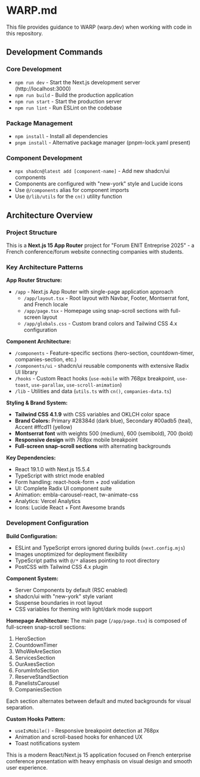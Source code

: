 # WARP.md

This file provides guidance to WARP (warp.dev) when working with code in this repository.

## Development Commands

### Core Development
- `npm run dev` - Start the Next.js development server (http://localhost:3000)
- `npm run build` - Build the production application
- `npm run start` - Start the production server
- `npm run lint` - Run ESLint on the codebase

### Package Management
- `npm install` - Install all dependencies
- `pnpm install` - Alternative package manager (pnpm-lock.yaml present)

### Component Development
- `npx shadcn@latest add [component-name]` - Add new shadcn/ui components
- Components are configured with "new-york" style and Lucide icons
- Use `@/components` alias for component imports
- Use `@/lib/utils` for the `cn()` utility function

## Architecture Overview

### Project Structure
This is a **Next.js 15 App Router** project for "Forum ENIT Entreprise 2025" - a French conference/forum website connecting companies with students.

### Key Architecture Patterns

**App Router Structure:**
- `/app` - Next.js App Router with single-page application approach
  - `/app/layout.tsx` - Root layout with Navbar, Footer, Montserrat font, and French locale
  - `/app/page.tsx` - Homepage using snap-scroll sections with full-screen layout
  - `/app/globals.css` - Custom brand colors and Tailwind CSS 4.x configuration

**Component Architecture:**
- `/components` - Feature-specific sections (hero-section, countdown-timer, companies-section, etc.)
- `/components/ui` - shadcn/ui reusable components with extensive Radix UI library
- `/hooks` - Custom React hooks (`use-mobile` with 768px breakpoint, `use-toast`, `use-parallax`, `use-scroll-animation`)
- `/lib` - Utilities and data (`utils.ts` with `cn()`, `companies-data.ts`)

**Styling & Brand System:**
- **Tailwind CSS 4.1.9** with CSS variables and OKLCH color space
- **Brand Colors:** Primary #28384d (dark blue), Secondary #00adb5 (teal), Accent #ffcd11 (yellow)
- **Montserrat font** with weights 500 (medium), 600 (semibold), 700 (bold)
- **Responsive design** with 768px mobile breakpoint
- **Full-screen snap-scroll sections** with alternating backgrounds

**Key Dependencies:**
- React 19.1.0 with Next.js 15.5.4
- TypeScript with strict mode enabled
- Form handling: react-hook-form + zod validation
- UI: Complete Radix UI component suite
- Animation: embla-carousel-react, tw-animate-css
- Analytics: Vercel Analytics
- Icons: Lucide React + Font Awesome brands

### Development Configuration

**Build Configuration:**
- ESLint and TypeScript errors ignored during builds (`next.config.mjs`)
- Images unoptimized for deployment flexibility
- TypeScript paths with `@/*` aliases pointing to root directory
- PostCSS with Tailwind CSS 4.x plugin

**Component System:**
- Server Components by default (RSC enabled)
- shadcn/ui with "new-york" style variant
- Suspense boundaries in root layout
- CSS variables for theming with light/dark mode support

**Homepage Architecture:**
The main page (`/app/page.tsx`) is composed of full-screen snap-scroll sections:
1. HeroSection
2. CountdownTimer  
3. WhoWeAreSection
4. ServicesSection
5. OurAxesSection
6. ForumInfoSection
7. ReserveStandSection
8. PanelistsCarousel
9. CompaniesSection

Each section alternates between default and muted backgrounds for visual separation.

**Custom Hooks Pattern:**
- `useIsMobile()` - Responsive breakpoint detection at 768px
- Animation and scroll-based hooks for enhanced UX
- Toast notifications system

This is a modern React/Next.js 15 application focused on French enterprise conference presentation with heavy emphasis on visual design and smooth user experience.
